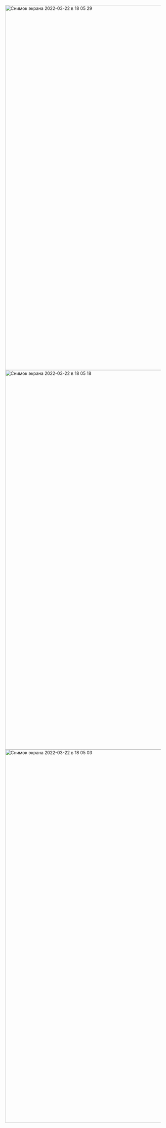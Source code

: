 <img width="1181" alt="Снимок экрана 2022-03-22 в 18 05 29" src="https://user-images.githubusercontent.com/75613656/165770343-3fdf98a4-c985-45cb-810c-6bcb9ded8e17.png">
<img width="1227" alt="Снимок экрана 2022-03-22 в 18 05 18" src="https://user-images.githubusercontent.com/75613656/165770351-dfa7d484-0291-4807-9484-245935b34b9b.png">
<img width="1208" alt="Снимок экрана 2022-03-22 в 18 05 03" src="https://user-images.githubusercontent.com/75613656/165770356-99227603-e44e-4006-9906-86ff4a012823.png">

